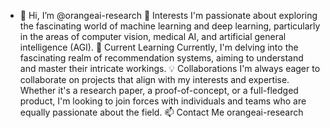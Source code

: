 - 👋 Hi, I’m @orangeai-research
👀 Interests
I'm passionate about exploring the fascinating world of machine learning and deep learning, particularly in the areas of computer vision, medical AI, and artificial general intelligence (AGI).
🌱 Current Learning
Currently, I'm delving into the fascinating realm of recommendation systems, aiming to understand and master their intricate workings.
💡 Collaborations
I'm always eager to collaborate on projects that align with my interests and expertise. Whether it's a research paper, a proof-of-concept, or a full-fledged product, I'm looking to join forces with individuals and teams who are equally passionate about the field.
📫 Contact Me
orangeai-research

<!---
orangeai-research/orangeai-research is a ✨ special ✨ repository because its `README.md` (this file) appears on your GitHub profile.
You can click the Preview link to take a look at your changes.
--->
